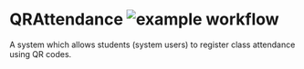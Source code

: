 # QRAttendance ![example workflow](https://github.com/nicolasllk/QRAttendance/actions/workflows/maven.yml/badge.svg)


A system which allows students (system users) to register class attendance using QR codes.
